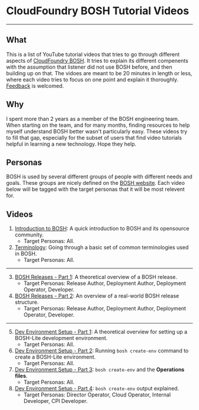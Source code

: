 # CloudFoundry BOSH Tutorial Videos
---

## What
This is a list of YouTube tutorial videos that tries to go through different aspects of [CloudFoundry BOSH](https://bosh.io/). It tries to explain its different compenents with the assumption that listener did not use BOSH before, and then building up on that. The vidoes are meant to be 20 minutes in length or less, where each video tries to focus on one point and explain it thoroughly. [Feedback](https://github.com/jamlo/bosh-video-tutorials/issues) is welcomed.

## Why
I spent more than 2 years as a member of the BOSH engineering team. When starting on the team, and for many months, finding resources to help myself understand BOSH better wasn't particularly easy. These videos try to fill that gap, especially for the subset of users that find video tutorials helpful in learning a new technology. Hope they help.

## Personas
BOSH is used by several different groups of people with different needs and goals. These groups are nicely defined on the [BOSH website](https://bosh.io/docs/personas/). Each video below will be tagged with the target personas that it will be most relevent for.

## Videos

1. [Introduction to BOSH](https://www.youtube.com/watch?v=kKcUz6IlkJo): A quick introduction to BOSH and its opensource community.
	- Target Personas: All.
2. [Terminology](https://www.youtube.com/watch?v=WVb5yNgM8PQ): Going through a basic set of common terminologies used in BOSH.
	- Target Personas: All.

---

3. [BOSH Releases - Part 1](https://www.youtube.com/watch?v=-U0fGjDj6K4): A theoretical overview of a BOSH release.
	- Target Personas: Release Author, Deployment Author, Deployment Operator, Developer.
4. [BOSH Releases - Part 2](https://www.youtube.com/watch?v=A8aL-jc1Q9I): An overview of a real-world BOSH release structure.
	- Target Personas: Release Author, Deployment Author, Deployment Operator, Developer.

---

5. [Dev Environment Setup - Part 1](https://www.youtube.com/watch?v=Spc8yXjl2YA): A theoretical overview for setting up a BOSH-Lite development environment.
	- Target Personas: All.
6. [Dev Environment Setup - Part 2](https://www.youtube.com/watch?v=--n-6Rq5ucg): Running `bosh create-env` command to create a BOSH-Lite environment.
	- Target Personas: All.
7. [Dev Environment Setup - Part 3](https://www.youtube.com/watch?v=0p2RGtto5sI): `bosh create-env` and the **Operations files**.
	- Target Personas: All.
8. [Dev Environment Setup - Part 4](https://www.youtube.com/watch?v=3MRN9lv9_y8): `bosh create-env` output explained.
	- Target Personas: Director Operator, Cloud Operator, Internal Developer, CPI Developer.
